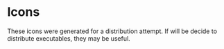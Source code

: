 # Icons

These icons were generated for a distribution attempt. If will be decide to distribute executables, they may be useful.
